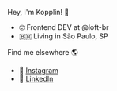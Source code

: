 Hey, I'm Kopplin! 👋

- 🤓 Frontend DEV at @loft-br
- 🇧🇷 Living in São Paulo, SP

Find me elsewhere 🌎
- 📸 [Instagram](https://www.instagram.com/koppliin)
- 💼 [LinkedIn](https://www.linkedin.com/in/kopplin)
